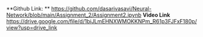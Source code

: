 **Github Link: **
https://github.com/dasarivasavi/Neural-Network/blob/main/Assignment_2/Assignment2.ipynb
**Video Link**
https://drive.google.com/file/d/1biJLmEHNXWMOKKNPm_R61p3FJFxF180p/view?usp=drive_link
